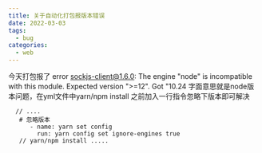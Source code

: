 ```yaml
---
title: 关于自动化打包报版本错误
date: 2022-03-03
tags:
  - bug
categories:
  - web
---
```


今天打包报了 error sockjs-client@1.6.0: The engine "node" is incompatible with this module. Expected version ">=12". Got "10.24
字面意思就是node版本问题，在yml文件中yarn/npm install 之前加入一行指令忽略下版本即可解决
```
  // ....
   # 忽略版本
      - name: yarn set config
        run: yarn config set ignore-engines true
   // yarn/npm install .....
```